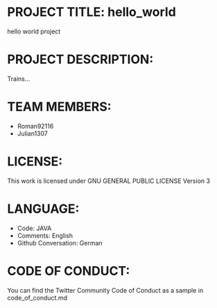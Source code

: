 # PROJECT TITLE: hello_world
hello world project

# PROJECT DESCRIPTION:
Trains...

# TEAM MEMBERS:
- Roman92116
- Julian1307

# LICENSE:
This work is licensed under GNU GENERAL PUBLIC LICENSE Version 3

# LANGUAGE:
- Code: JAVA
- Comments: English
- Github Conversation: German

# CODE OF CONDUCT:
You can find the Twitter Community Code of Conduct as a sample in code_of_conduct.md

